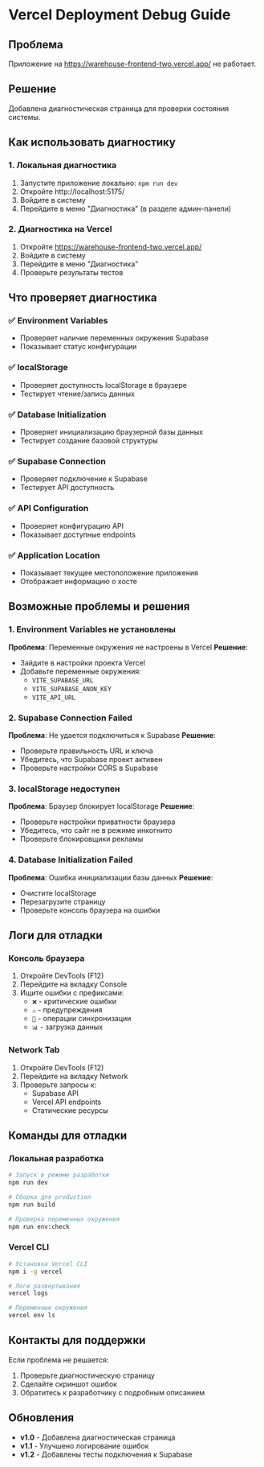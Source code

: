 # Vercel Deployment Debug Guide

## Проблема
Приложение на https://warehouse-frontend-two.vercel.app/ не работает.

## Решение
Добавлена диагностическая страница для проверки состояния системы.

## Как использовать диагностику

### 1. Локальная диагностика
1. Запустите приложение локально: `npm run dev`
2. Откройте http://localhost:5175/
3. Войдите в систему
4. Перейдите в меню "Диагностика" (в разделе админ-панели)

### 2. Диагностика на Vercel
1. Откройте https://warehouse-frontend-two.vercel.app/
2. Войдите в систему
3. Перейдите в меню "Диагностика"
4. Проверьте результаты тестов

## Что проверяет диагностика

### ✅ Environment Variables
- Проверяет наличие переменных окружения Supabase
- Показывает статус конфигурации

### ✅ localStorage
- Проверяет доступность localStorage в браузере
- Тестирует чтение/запись данных

### ✅ Database Initialization
- Проверяет инициализацию браузерной базы данных
- Тестирует создание базовой структуры

### ✅ Supabase Connection
- Проверяет подключение к Supabase
- Тестирует API доступность

### ✅ API Configuration
- Проверяет конфигурацию API
- Показывает доступные endpoints

### ✅ Application Location
- Показывает текущее местоположение приложения
- Отображает информацию о хосте

## Возможные проблемы и решения

### 1. Environment Variables не установлены
**Проблема**: Переменные окружения не настроены в Vercel
**Решение**: 
- Зайдите в настройки проекта Vercel
- Добавьте переменные окружения:
  - `VITE_SUPABASE_URL`
  - `VITE_SUPABASE_ANON_KEY`
  - `VITE_API_URL`

### 2. Supabase Connection Failed
**Проблема**: Не удается подключиться к Supabase
**Решение**:
- Проверьте правильность URL и ключа
- Убедитесь, что Supabase проект активен
- Проверьте настройки CORS в Supabase

### 3. localStorage недоступен
**Проблема**: Браузер блокирует localStorage
**Решение**:
- Проверьте настройки приватности браузера
- Убедитесь, что сайт не в режиме инкогнито
- Проверьте блокировщики рекламы

### 4. Database Initialization Failed
**Проблема**: Ошибка инициализации базы данных
**Решение**:
- Очистите localStorage
- Перезагрузите страницу
- Проверьте консоль браузера на ошибки

## Логи для отладки

### Консоль браузера
1. Откройте DevTools (F12)
2. Перейдите на вкладку Console
3. Ищите ошибки с префиксами:
   - `❌` - критические ошибки
   - `⚠️` - предупреждения
   - `🔄` - операции синхронизации
   - `📊` - загрузка данных

### Network Tab
1. Откройте DevTools (F12)
2. Перейдите на вкладку Network
3. Проверьте запросы к:
   - Supabase API
   - Vercel API endpoints
   - Статические ресурсы

## Команды для отладки

### Локальная разработка
```bash
# Запуск в режиме разработки
npm run dev

# Сборка для production
npm run build

# Проверка переменных окружения
npm run env:check
```

### Vercel CLI
```bash
# Установка Vercel CLI
npm i -g vercel

# Логи развертывания
vercel logs

# Переменные окружения
vercel env ls
```

## Контакты для поддержки

Если проблема не решается:
1. Проверьте диагностическую страницу
2. Сделайте скриншот ошибок
3. Обратитесь к разработчику с подробным описанием

## Обновления

- **v1.0** - Добавлена диагностическая страница
- **v1.1** - Улучшено логирование ошибок
- **v1.2** - Добавлены тесты подключения к Supabase
